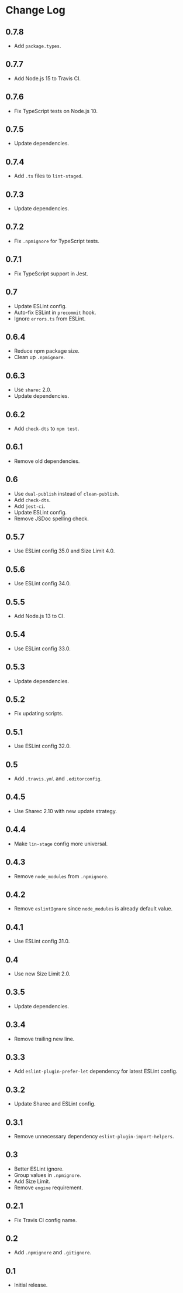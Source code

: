 # Change Log

## 0.7.8
* Add `package.types`.

## 0.7.7
* Add Node.js 15 to Travis CI.

## 0.7.6
* Fix TypeScript tests on Node.js 10.

## 0.7.5
* Update dependencies.

## 0.7.4
* Add `.ts` files to `lint-staged`.

## 0.7.3
* Update dependencies.

## 0.7.2
* Fix `.npmignore` for TypeScript tests.

## 0.7.1
* Fix TypeScript support in Jest.

## 0.7
* Update ESLint config.
* Auto-fix ESLint in `precommit` hook.
* Ignore `errors.ts` from ESLint.

## 0.6.4
* Reduce npm package size.
* Clean up `.npmignore`.

## 0.6.3
* Use `sharec` 2.0.
* Update dependencies.

## 0.6.2
* Add `check-dts` to `npm test`.

## 0.6.1
* Remove old dependencies.

## 0.6
* Use `dual-publish` instead of `clean-publish`.
* Add `check-dts`.
* Add `jest-ci`.
* Update ESLint config.
* Remove JSDoc spelling check.

## 0.5.7
* Use ESLint config 35.0 and Size Limit 4.0.

## 0.5.6
* Use ESLint config 34.0.

## 0.5.5
* Add Node.js 13 to CI.

## 0.5.4
* Use ESLint config 33.0.

## 0.5.3
* Update dependencies.

## 0.5.2
* Fix updating scripts.

## 0.5.1
* Use ESLint config 32.0.

## 0.5
* Add `.travis.yml` and `.editorconfig`.

## 0.4.5
* Use Sharec 2.10 with new update strategy.

## 0.4.4
* Make `lin-stage` config more universal.

## 0.4.3
* Remove `node_modules` from `.npmignore`.

## 0.4.2
* Remove `eslintIgnore` since `node_modules` is already default value.

## 0.4.1
* Use ESLint config 31.0.

## 0.4
* Use new Size Limit 2.0.

## 0.3.5
* Update dependencies.

## 0.3.4
* Remove trailing new line.

## 0.3.3
* Add `eslint-plugin-prefer-let` dependency for latest ESLint config.

## 0.3.2
* Update Sharec and ESLint config.

## 0.3.1
* Remove unnecessary dependency `eslint-plugin-import-helpers`.

## 0.3
* Better ESLint ignore.
* Group values in `.npmignore`.
* Add Size Limit.
* Remove `engine` requirement.

## 0.2.1
* Fix Travis CI config name.

## 0.2
* Add `.npmignore` and `.gitignore`.

## 0.1
* Initial release.

